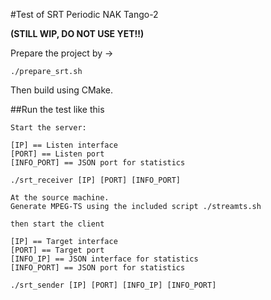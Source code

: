 #Test of SRT Periodic NAK Tango-2 


**(STILL WIP, DO NOT USE YET!!)**


Prepare the project by ->

```
./prepare_srt.sh
```

Then build using CMake.

##Run the test like this

```
Start the server:

[IP] == Listen interface
[PORT] == Listen port
[INFO_PORT] == JSON port for statistics

./srt_receiver [IP] [PORT] [INFO_PORT]

At the source machine.
Generate MPEG-TS using the included script ./streamts.sh

then start the client

[IP] == Target interface
[PORT] == Target port
[INFO_IP] == JSON interface for statistics
[INFO_PORT] == JSON port for statistics

./srt_sender [IP] [PORT] [INFO_IP] [INFO_PORT]

```

